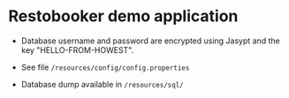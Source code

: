 # Restobooker demo application

* Database username and password are encrypted using Jasypt and the key "HELLO-FROM-HOWEST".

* See file ``/resources/config/config.properties``

* Database dump available in ``/resources/sql/``